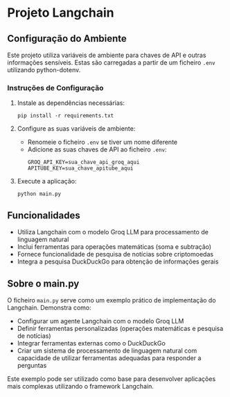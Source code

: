 # Projeto Langchain

## Configuração do Ambiente

Este projeto utiliza variáveis de ambiente para chaves de API e outras informações sensíveis. Estas são carregadas a partir de um ficheiro `.env` utilizando python-dotenv.

### Instruções de Configuração

1. Instale as dependências necessárias:
   ```
   pip install -r requirements.txt
   ```

2. Configure as suas variáveis de ambiente:
   - Renomeie o ficheiro `.env` se tiver um nome diferente
   - Adicione as suas chaves de API ao ficheiro `.env`:
     ```
     GROQ_API_KEY=sua_chave_api_groq_aqui
     APITUBE_KEY=sua_chave_apitube_aqui
     ```

3. Execute a aplicação:
   ```
   python main.py
   ```

## Funcionalidades

- Utiliza Langchain com o modelo Groq LLM para processamento de linguagem natural
- Inclui ferramentas para operações matemáticas (soma e subtração)
- Fornece funcionalidade de pesquisa de notícias sobre criptomoedas
- Integra a pesquisa DuckDuckGo para obtenção de informações gerais

## Sobre o main.py

O ficheiro `main.py` serve como um exemplo prático de implementação do Langchain. Demonstra como:

- Configurar um agente Langchain com o modelo Groq LLM
- Definir ferramentas personalizadas (operações matemáticas e pesquisa de notícias)
- Integrar ferramentas externas como o DuckDuckGo
- Criar um sistema de processamento de linguagem natural com capacidade de utilizar ferramentas adequadas para responder a perguntas

Este exemplo pode ser utilizado como base para desenvolver aplicações mais complexas utilizando o framework Langchain.
